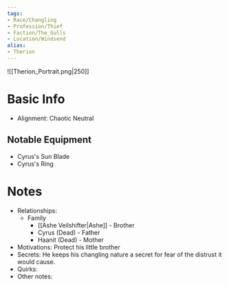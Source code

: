 ```yaml
---
tags:
- Race/Changling
- Profession/Thief
- Faction/The_Gulls
- Location/Windsend
alias:
- Therion
---
```

![[Therion_Portrait.png|250]]
# Basic Info
- Alignment: Chaotic Neutral


## Notable Equipment
- Cyrus's Sun Blade
- Cyrus's Ring

# Notes
- Relationships: 
	- Family
		- [[Ashe Veilshifter|Ashe]] - Brother
		- Cyrus (Dead) - Father
		- Haanit (Dead) - Mother
- Motivations: Protect his little brother
- Secrets: He keeps his changling nature a secret for fear of the distrust it would cause.
- Quirks: 
- Other notes: 

